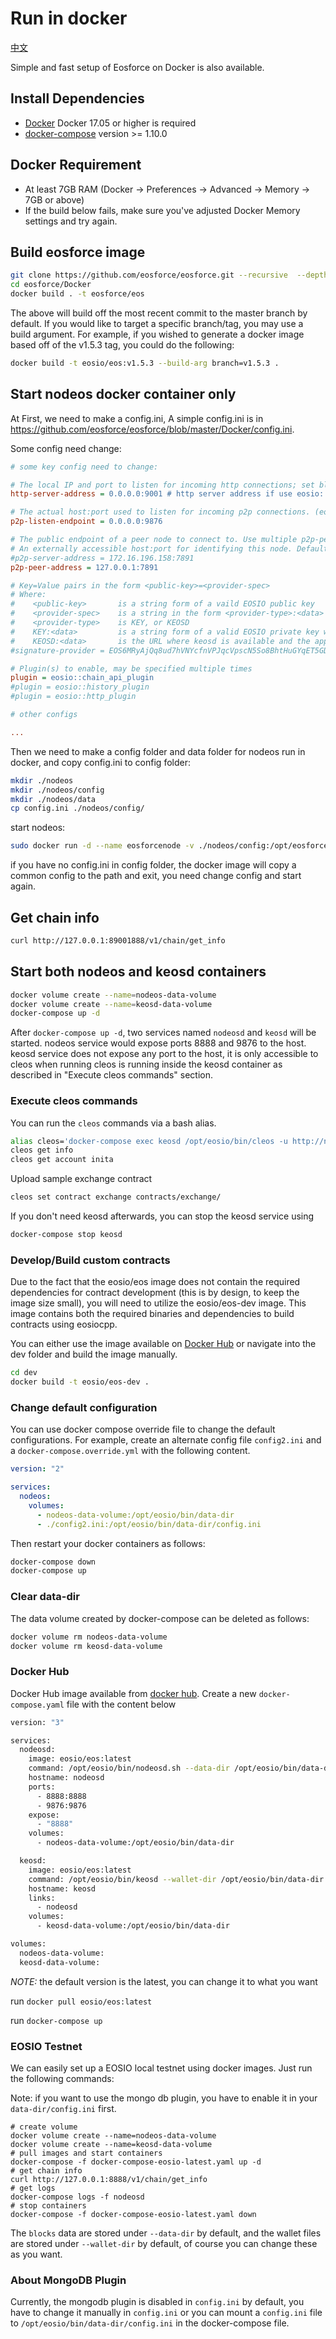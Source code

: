 # Run in docker

[中文](https://github.com/eosforce/eosforce/blob/master/Docker/README_zh.md)

Simple and fast setup of Eosforce on Docker is also available.

## Install Dependencies

- [Docker](https://docs.docker.com) Docker 17.05 or higher is required
- [docker-compose](https://docs.docker.com/compose/) version >= 1.10.0

## Docker Requirement

- At least 7GB RAM (Docker -> Preferences -> Advanced -> Memory -> 7GB or above)
- If the build below fails, make sure you've adjusted Docker Memory settings and try again.

## Build eosforce image

```bash
git clone https://github.com/eosforce/eosforce.git --recursive  --depth 1
cd eosforce/Docker
docker build . -t eosforce/eos
```

The above will build off the most recent commit to the master branch by default. If you would like to target a specific branch/tag, you may use a build argument. For example, if you wished to generate a docker image based off of the v1.5.3 tag, you could do the following:

```bash
docker build -t eosio/eos:v1.5.3 --build-arg branch=v1.5.3 .
```

## Start nodeos docker container only

At First, we need to make a config.ini, A simple config.ini is in https://github.com/eosforce/eosforce/blob/master/Docker/config.ini.

Some config need change:

```ini
# some key config need to change:

# The local IP and port to listen for incoming http connections; set blank to disable. (eosio::http_plugin)
http-server-address = 0.0.0.0:9001 # http server address if use eosio::http_plugin

# The actual host:port used to listen for incoming p2p connections. (eosio::net_plugin)
p2p-listen-endpoint = 0.0.0.0:9876

# The public endpoint of a peer node to connect to. Use multiple p2p-peer-address options as needed to compose a network. (eosio::net_plugin)
# An externally accessible host:port for identifying this node. Defaults to p2p-listen-endpoint. (eosio::net_plugin)
#p2p-server-address = 172.16.196.158:7891
p2p-peer-address = 127.0.0.1:7891

# Key=Value pairs in the form <public-key>=<provider-spec>
# Where:
#    <public-key>    	is a string form of a vaild EOSIO public key
#    <provider-spec> 	is a string in the form <provider-type>:<data>
#    <provider-type> 	is KEY, or KEOSD
#    KEY:<data>      	is a string form of a valid EOSIO private key which maps to the provided public key
#    KEOSD:<data>    	is the URL where keosd is available and the approptiate wallet(s) are unlocked (eosio::producer_plugin)
#signature-provider = EOS6MRyAjQq8ud7hVNYcfnVPJqcVpscN5So8BhtHuGYqET5GDW5CV=KEY:5KQwrPbwdL6PhXujxW37FSSQZ1JiwsST4cqQzDeyXtP79zkvFD3

# Plugin(s) to enable, may be specified multiple times
plugin = eosio::chain_api_plugin
#plugin = eosio::history_plugin
#plugin = eosio::http_plugin

# other configs

...

```

Then we need to make a config folder and data folder for nodeos run in docker, and copy config.ini to config folder:

```bash
mkdir ./nodeos
mkdir ./nodeos/config
mkdir ./nodeos/data
cp config.ini ./nodeos/config/
```

start nodeos:

```bash
sudo docker run -d --name eosforcenode -v ./nodeos/config:/opt/eosforce/config -v ./nodeos/data:/opt/eosforce/data  -p 9001:9001 -p 9876:9876 eosforce/eostest nodeosd.sh
```

if you have no config.ini in config folder, the docker image will copy a common config to the path and exit, you need change config and start again.

## Get chain info

```bash
curl http://127.0.0.1:89001888/v1/chain/get_info
```

## Start both nodeos and keosd containers

```bash
docker volume create --name=nodeos-data-volume
docker volume create --name=keosd-data-volume
docker-compose up -d
```

After `docker-compose up -d`, two services named `nodeosd` and `keosd` will be started. nodeos service would expose ports 8888 and 9876 to the host. keosd service does not expose any port to the host, it is only accessible to cleos when running cleos is running inside the keosd container as described in "Execute cleos commands" section.

### Execute cleos commands

You can run the `cleos` commands via a bash alias.

```bash
alias cleos='docker-compose exec keosd /opt/eosio/bin/cleos -u http://nodeosd:8888 --wallet-url http://localhost:8900'
cleos get info
cleos get account inita
```

Upload sample exchange contract

```bash
cleos set contract exchange contracts/exchange/
```

If you don't need keosd afterwards, you can stop the keosd service using

```bash
docker-compose stop keosd
```

### Develop/Build custom contracts

Due to the fact that the eosio/eos image does not contain the required dependencies for contract development (this is by design, to keep the image size small), you will need to utilize the eosio/eos-dev image. This image contains both the required binaries and dependencies to build contracts using eosiocpp.

You can either use the image available on [Docker Hub](https://hub.docker.com/r/eosio/eos-dev/) or navigate into the dev folder and build the image manually.

```bash
cd dev
docker build -t eosio/eos-dev .
```

### Change default configuration

You can use docker compose override file to change the default configurations. For example, create an alternate config file `config2.ini` and a `docker-compose.override.yml` with the following content.

```yaml
version: "2"

services:
  nodeos:
    volumes:
      - nodeos-data-volume:/opt/eosio/bin/data-dir
      - ./config2.ini:/opt/eosio/bin/data-dir/config.ini
```

Then restart your docker containers as follows:

```bash
docker-compose down
docker-compose up
```

### Clear data-dir

The data volume created by docker-compose can be deleted as follows:

```bash
docker volume rm nodeos-data-volume
docker volume rm keosd-data-volume
```

### Docker Hub

Docker Hub image available from [docker hub](https://hub.docker.com/r/eosio/eos/).
Create a new `docker-compose.yaml` file with the content below

```bash
version: "3"

services:
  nodeosd:
    image: eosio/eos:latest
    command: /opt/eosio/bin/nodeosd.sh --data-dir /opt/eosio/bin/data-dir -e --http-alias=nodeosd:8888 --http-alias=127.0.0.1:8888 --http-alias=localhost:8888
    hostname: nodeosd
    ports:
      - 8888:8888
      - 9876:9876
    expose:
      - "8888"
    volumes:
      - nodeos-data-volume:/opt/eosio/bin/data-dir

  keosd:
    image: eosio/eos:latest
    command: /opt/eosio/bin/keosd --wallet-dir /opt/eosio/bin/data-dir --http-server-address=127.0.0.1:8900 --http-alias=localhost:8900 --http-alias=keosd:8900
    hostname: keosd
    links:
      - nodeosd
    volumes:
      - keosd-data-volume:/opt/eosio/bin/data-dir

volumes:
  nodeos-data-volume:
  keosd-data-volume:

```

*NOTE:* the default version is the latest, you can change it to what you want

run `docker pull eosio/eos:latest`

run `docker-compose up`

### EOSIO Testnet

We can easily set up a EOSIO local testnet using docker images. Just run the following commands:

Note: if you want to use the mongo db plugin, you have to enable it in your `data-dir/config.ini` first.

```
# create volume
docker volume create --name=nodeos-data-volume
docker volume create --name=keosd-data-volume
# pull images and start containers
docker-compose -f docker-compose-eosio-latest.yaml up -d
# get chain info
curl http://127.0.0.1:8888/v1/chain/get_info
# get logs
docker-compose logs -f nodeosd
# stop containers
docker-compose -f docker-compose-eosio-latest.yaml down
```

The `blocks` data are stored under `--data-dir` by default, and the wallet files are stored under `--wallet-dir` by default, of course you can change these as you want.

### About MongoDB Plugin

Currently, the mongodb plugin is disabled in `config.ini` by default, you have to change it manually in `config.ini` or you can mount a `config.ini` file to `/opt/eosio/bin/data-dir/config.ini` in the docker-compose file.
